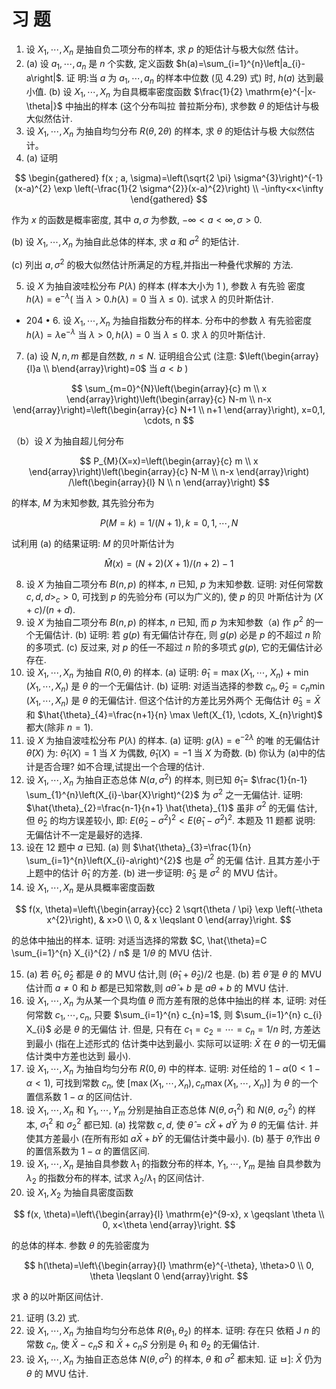 # 习 题 

1. 设 $X_{1}, \cdots, X_{n}$ 是抽自负二项分布的样本, 求 $p$ 的矩估计与极大似然 估计。
2. (a) 设 $a_{1}, \cdots, a_{n}$ 是 $n$ 个实数, 定义函数 $h(a)=\sum_{i=1}^{n}\left|a_{i}-a\right|$. 证 明:当 $a$ 为 $a_{1}, \cdots, a_{n}$ 的样本中位数 (见 4.29) 式) 时, $h(a)$ 达到最小值. (b) 设 $X_{1}, \cdots, X_{n}$ 为自具概率密度函数 $\frac{1}{2} \mathrm{e}^{-|x-\theta|}$ 中抽出的样本 (这个分布叫拉 普拉斯分布), 求参数 $\theta$ 的矩估计与极大似然估计.
3. 设 $X_{1}, \cdots, X_{n}$ 为抽自均匀分布 $R(\theta, 2 \theta)$ 的样本, 求 $\theta$ 的矩估计与极 大似然估计。
4. (a) 证明

$$
\begin{gathered}
f(x ; a, \sigma)=\left(\sqrt{2 \pi} \sigma^{3}\right)^{-1}(x-a)^{2} \exp \left(-\frac{1}{2 \sigma^{2}}(x-a)^{2}\right) \\
-\infty<x<\infty
\end{gathered}
$$

作为 $x$ 的函数是概率密度, 其中 $a, \sigma$ 为参数, $-\infty<a<\infty, \sigma>0$.

(b) 设 $X_{1}, \cdots, X_{n}$ 为抽自此总体的样本, 求 $a$ 和 $\sigma^{2}$ 的矩估计.

(c) 列出 $a, \sigma^{2}$ 的极大似然估计所满足的方程,并指出一种叠代求解的 方法.

5. 设 $X$ 为抽自波哇松分布 $P(\lambda)$ 的样本 (样本大小为 1 ), 参数 $\lambda$ 有先验 密度 $h(\lambda)=\mathrm{e}^{-\lambda}($ 当 $\lambda>0 . h(\lambda)=0$ 当 $\lambda \leqslant 0)$. 试求 $\lambda$ 的贝旪斯估计.

- 204 • 6. 设 $X_{1}, \cdots, X_{n}$ 为抽自指数分布的样本. 分布中的参数 $\lambda$ 有先验密度 $h(\lambda)=\lambda \mathrm{e}^{-\lambda}$ 当 $\lambda>0, h(\lambda)=0$ 当 $\lambda \leqslant 0$. 求 $\lambda$ 的贝叶斯估计.

7. (a) 设 $N, n, m$ 都是自然数, $n \leqslant N$. 证明组合公式 (注意: $\left(\begin{array}{l}a \\ b\end{array}\right)=0$ 当 $a<b$ )

$$
\sum_{m=0}^{N}\left(\begin{array}{c}
m \\
x
\end{array}\right)\left(\begin{array}{c}
N-m \\
n-x
\end{array}\right)=\left(\begin{array}{c}
N+1 \\
n+1
\end{array}\right), x=0,1, \cdots, n
$$

（b）设 $X$ 为抽自超儿何分布

$$
P_{M}(X=x)=\left(\begin{array}{c}
m \\
x
\end{array}\right)\left(\begin{array}{c}
N-M \\
n-x
\end{array}\right) /\left(\begin{array}{l}
N \\
n
\end{array}\right)
$$

的样本, $M$ 为末知参数, 其先验分布为

$$
P(M=k)=1 /(N+1), k=0,1, \cdots, N
$$

试利用 (a) 的结果证明: $M$ 的贝叶斯估计为

$$
\hat{M}(x)=(N+2)(X+1) /(n+2)-1
$$

8. 设 $X$ 为抽自二项分布 $B(n, p)$ 的样本, $n$ 已知, $p$ 为末知参数. 证明: 对任何常数 $c, d, d>_{c}>0$, 可找到 $p$ 的先验分布 (可以为广义的), 使 $p$ 的贝 叶斯估计为 $(X+c) /(n+d)$.
9. 设 $X$ 为抽自二项分布 $B(n, p)$ 的样本, $n$ 已知, 而 $p$ 为末知参数（a) 作 $p^{2}$ 的一个无偏估计. (b) 证明: 若 $g(p)$ 有无偏估计存在, 则 $g(p)$ 必是 $p$ 的不超过 $n$ 阶的多项式. (c) 反过来, 对 $p$ 的任一不超过 $n$ 阶的多项式 $g(p)$, 它的无偏估计必存在.
10. 设 $X_{1}, \cdots, X_{n}$ 为抽自 $R(0, \theta)$ 的样本. (a) 证明: $\hat{\theta}_{1}=\max \left(X_{1}, \cdots\right.$, $\left.X_{n}\right)+\min \left(X_{1}, \cdots, X_{n}\right)$ 是 $\theta$ 的一个无偏估计. (b) 证明: 对适当选择的参数 $c_{n}, \hat{\theta}_{2}=c_{n} \min \left(X_{1}, \cdots, X_{n}\right)$ 是 $\theta$ 的无偏估计. 但这个估计的方差比另外两个 无侮估计 $\hat{\theta}_{3}=\bar{X}$ 和 $\hat{\theta}_{4}=\frac{n+1}{n} \max \left(X_{1}, \cdots, X_{n}\right)$ 都大(除非 $\left.n=1\right)$.
11. 设 $X$ 为抽自波哇松分布 $P(\lambda)$ 的样本. (a) 证明: $g(\lambda)=\mathrm{e}^{-2 \lambda}$ 的唯 的无偏估计 $\hat{\theta}(X)$ 为: $\hat{\theta}_{1}(X)=1$ 当 $X$ 为偶数, $\hat{\theta}_{1}(X)=-1$ 当 $X$ 为奇数. (b) 你认为 (a)中的估计是否合理? 如不合理,试提出一个合理的估计.
12. 设 $X_{1}, \cdots, X_{n}$ 为抽自正态总体 $N\left(a, \sigma^{2}\right)$ 的样本, 则已知 $\hat{\theta}_{1}=$ $\frac{1}{n-1} \sum_{1}^{n}\left(X_{i}-\bar{X}\right)^{2}$ 为 $\sigma^{2}$ 之一无偏估计. 证明: $\hat{\theta}_{2}=\frac{n-1}{n+1} \hat{\theta}_{1}$ 虽非 $\sigma^{2}$ 的无偏 估计, 但 $\hat{\theta}_{2}$ 的均方误差较小, 即: $E\left(\hat{\theta}_{2}-\sigma^{2}\right)^{2}<E\left(\hat{\theta}_{1}-\sigma^{2}\right)^{2}$. 本题及 11 题都 说明: 无偏估计不一定是最好的选择.
13. 设在 12 题中 $a$ 已知. (a) 则 $\hat{\theta}_{3}=\frac{1}{n} \sum_{i=1}^{n}\left(X_{i}-a\right)^{2}$ 也是 $\sigma^{2}$ 的无偏 估计. 且其方差小于上题中的估计 $\widehat{\theta}_{1}$ 的方差. (b) 进一步证明: $\hat{\theta}_{3}$ 是 $\sigma^{2}$ 的 MVU 估计。
14. 设 $X_{1}, \cdots, X_{n}$ 是从具概率密度函数

$$
f(x, \theta)=\left\{\begin{array}{cc}
2 \sqrt{\theta / \pi} \exp \left(-\theta x^{2}\right), & x>0 \\
0, & x \leqslant 0
\end{array}\right.
$$

的总体中抽出的样本. 证明: 对适当选择的常数 $C, \hat{\theta}=C \sum_{i=1}^{n} X_{i}^{2} / n$ 是 $1 / \theta$ 的 MVU 估计.

15. (a) 若 $\hat{\theta}_{1}, \hat{\theta}_{2}$ 都是 $\theta$ 的 MVU 估计,则 $\left(\hat{\theta}_{1}+\hat{\theta}_{2}\right) / 2$ 也是. (b) 若 $\hat{\theta}$ 是 $\theta$ 的 MVU 估计而 $a \neq 0$ 和 $b$ 都是已知常数,则 $a \hat{\theta}+b$ 是 $a \theta+b$ 的 MVU 估计.
16. 设 $X_{1}, \cdots, X_{n}$ 为从某一个具均值 $\theta$ 而方差有限的总体中抽出的样 本, 证明: 对任何常数 $c_{1}, \cdots, c_{n}$, 只要 $\sum_{i=1}^{n} c_{n}=1$, 则 $\sum_{i=1}^{n} c_{i} X_{i}$ 必是 $\theta$ 的无偏估 计. 但是, 只有在 $c_{1}=c_{2}=\cdots=c_{n}=1 / n$ 时, 方差达到最小 (指在上述形式的 估计类中达到最小. 实际可以证明: $\bar{X}$ 在 $\theta$ 的一切无偏估计类中方差也达到 最小).
17. 设 $X_{1}, \cdots, X_{n}$ 为抽自均匀分布 $R(0, \theta)$ 中的样本. 证明: 对任给的 $1-\alpha(0<1-\alpha<1)$, 可找到常数 $c_{n}$, 使 $\left[\max \left(X_{1}, \cdots, X_{n}\right), c_{n} \max \left(X_{1}, \cdots\right.\right.$, $\left.\left.X_{n}\right)\right]$ 为 $\theta$ 的一个置信系数 $1-\alpha$ 的区间估计.
18. 设 $X_{1}, \cdots, X_{n}$ 和 $Y_{1}, \cdots, Y_{m}$ 分别是抽自正态总体 $N\left(\theta, \sigma_{1}^{2}\right)$ 和 $N(\theta$, $\left.\sigma_{2}^{2}\right\rangle$ 的样本, $\sigma_{1}^{2}$ 和 $\sigma_{2}^{2}$ 都已知. (a) 找常数 $c, d$, 使 $\hat{\theta}=c \bar{X}+d \bar{Y}$ 为 $\theta$ 的无偏 估计. 并使其方差最小 (在所有形如 $a \bar{X}+b \bar{Y}$ 的无偏估计类中最小). (b) 基于 $\hat{\theta}$,作出 $\theta$ 的置信系数为 $1-\alpha$ 的置信区间.
19. 设 $X_{1}, \cdots, X_{n}$ 是抽自具参数 $\lambda_{1}$ 的指数分布的样本, $Y_{1}, \cdots, Y_{m}$ 是抽 自具参数为 $\lambda_{2}$ 的指数分布的样本, 试求 $\lambda_{2} / \lambda_{1}$ 的区间估计.
20. 设 $X_{1}, X_{2}$ 为抽自具密度函数

$$
f(x, \theta)=\left\{\begin{array}{l}
\mathrm{e}^{9-x}, x \geqslant \theta \\
0, x<\theta
\end{array}\right.
$$

的总体的样本. 参数 $\theta$ 的先验密度为

$$
h(\theta)=\left\{\begin{array}{l}
\mathrm{e}^{-\theta}, \theta>0 \\
0, \theta \leqslant 0
\end{array}\right.
$$

求 $\partial$ 的以叶斯区间估计.

21. 证明 (3.2) 式.
22. 设 $X_{1}, \cdots, X_{n}$ 为抽自均匀分布总体 $R\left(\theta_{1}, \theta_{2}\right)$ 的样本. 证明: 存在只 依粨 J $n$ 的常数 $c_{n}$, 使 $\bar{X}-c_{n} S$ 和 $\bar{X}+c_{n} S$ 分别是 $\theta_{1}$ 和 $\theta_{2}$ 的无偏估计.
23. 设 $X_{1}, \cdots, X_{n}$ 为抽自正态总体 $N\left(\theta, \sigma^{2}\right)$ 的样本, $\theta$ 和 $\sigma^{2}$ 都末知. 证 ㅂ]: $\bar{X}$ 仍为 $\theta$ 的 MVU 估计.
